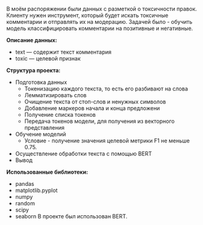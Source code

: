 В моём распоряжении были данных с разметкой о токсичности правок.
Клиенту нужен инструмент, который будет искать токсичные комментарии и отправлять их на модерацию.
Задачей было - обучить модель классифицировать комментарии на позитивные и негативные.

**Описание данных:**
- text — содержит текст комментария
- toxic — целевой признак

**Структура проекта:**
 - Подготовка данных
    - Токенизацию каждого текста, то есть его разбивают на слова
    - Лемматизировать слов
    - Очищение текста от стоп-слов и ненужных символов
    - Добавление маркеров начала и конца предложени
    - Получение списка токенов
    - Передача токенов модели, для получения из векторного представления
  - Обучение моделий 
    - Условие - получение значения целевой метрики  F1 не меньше 0.75.
  - Осуществление обработки текста с помощью BERT
  - Вывод

 
 **Использованные библиотеки:**
  - pandas
  - matplotlib.pyplot
  - numpy
  - random
  - scipy 
  - seaborn
В проекте был использован BERT.

